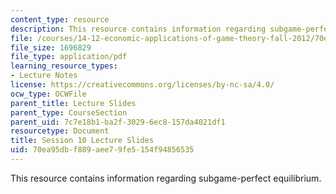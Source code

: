 ```yaml
---
content_type: resource
description: This resource contains information regarding subgame-perfect equilibrium.
file: /courses/14-12-economic-applications-of-game-theory-fall-2012/70ea95dbf889aee79fe5154f94856535_MIT14_12F12_slides10.pdf
file_size: 1696829
file_type: application/pdf
learning_resource_types:
- Lecture Notes
license: https://creativecommons.org/licenses/by-nc-sa/4.0/
ocw_type: OCWFile
parent_title: Lecture Slides
parent_type: CourseSection
parent_uid: 7c7e18b1-ba2f-3029-6ec8-157da4021df1
resourcetype: Document
title: Session 10 Lecture Slides
uid: 70ea95db-f889-aee7-9fe5-154f94856535
---
```

This resource contains information regarding subgame-perfect equilibrium.